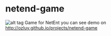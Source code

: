 # netend-game
![alt tag](https://ozluy.github.io/devices.png)
Game for NetEnt
you can see demo on http://ozluy.github.io/projects/netend-game 
